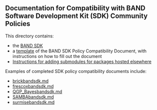 ## Documentation for Compatibility with BAND Software Development Kit (SDK) Community Policies

This directory contains:
- the [BAND SDK](bandsdk.md) 
- a [template](template.md) of the BAND SDK Policy Compatibility Document, with instructions on how to fill out the document
- [Instructions for adding submodules for packages hosted elsewhere](git_instructions_for_submodules.md)

Examples of completed SDK policy compatibility documents include:
-  [brickbandsdk.md](/software/BRICK/brickbandsdk.md)
-  [frescoxbandsdk.md](/software/Bfrescox/frescoxbandsdk.md)
-  [QGP_Bayesbandsdk.md](https://github.com/danOSU/QGP_Bayes/blob/main/QGP_Bayesbandsdk.md)
-  [SAMBAbandsdk.md](https://github.com/asemposki/SAMBA/blob/main/SAMBAbandsdk.md)
-  [surmisebandsdk.md](https://github.com/surmising/surmise/blob/main/surmisebandsdk.md)
